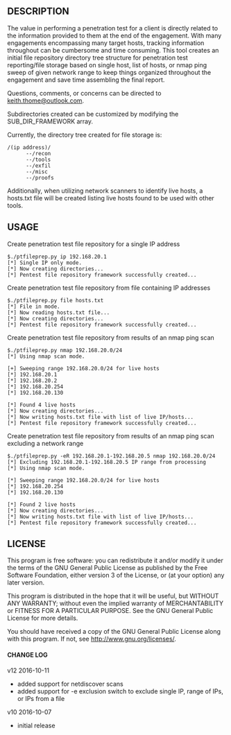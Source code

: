

## DESCRIPTION

The value in performing a penetration test for a client is directly related to the information provided
to them at the end of the engagement. With many engagements encompassing many target hosts, tracking
information throughout can be cumbersome and time consuming. This tool creates an initial file repository
directory tree structure for penetration test reporting/file storage based on single host, list of hosts,
or nmap ping sweep of given network range to keep things organized throughout the engagement and save
time assembling the final report.

Questions, comments, or concerns can be directed to keith.thome@outlook.com.

Subdirectories created can be customized by modifying the SUB_DIR_FRAMEWORK array.

Currently, the directory tree created for file storage is:
```
/(ip address)/
      --/recon
      --/tools
      --/exfil
      --/misc
      --/proofs
```
Additionally, when utilizing network scanners to identify live hosts, a hosts.txt file will be created
listing live hosts found to be used with other tools.

## USAGE

Create penetration test file repository for a single IP address
```
$./ptfileprep.py ip 192.168.20.1
[*] Single IP only mode.
[*] Now creating directories...
[*] Pentest file repository framework successfully created... 
```
Create penetration test file repository from file containing IP addresses
```
$./ptfileprep.py file hosts.txt
[*] File in mode.
[*] Now reading hosts.txt file...
[*] Now creating directories...
[*] Pentest file repository framework successfully created...
```
Create penetration test file repository from results of an nmap ping scan
```
$./ptfileprep.py nmap 192.168.20.0/24
[*] Using nmap scan mode.

[+] Sweeping range 192.168.20.0/24 for live hosts
[*] 192.168.20.1
[*] 192.168.20.2
[*] 192.168.20.254
[*] 192.168.20.130

[*] Found 4 live hosts
[*] Now creating directories...
[*] Now writing hosts.txt file with list of live IP/hosts...
[*] Pentest file repository framework successfully created...
```
Create penetration test file repository from results of an nmap ping scan
excluding a network range
```
$./ptfileprep.py -eR 192.168.20.1-192.168.20.5 nmap 192.168.20.0/24
[*] Excluding 192.168.20.1-192.168.20.5 IP range from processing
[*] Using nmap scan mode.

[*] Sweeping range 192.168.20.0/24 for live hosts
[*] 192.168.20.254
[*] 192.168.20.130

[*] Found 2 live hosts
[*] Now creating directories...
[*] Now writing hosts.txt file with list of live IP/hosts...
[*] Pentest file repository framework successfully created...
```
## LICENSE

This program is free software: you can redistribute it and/or modify
it under the terms of the GNU General Public License as published by
the Free Software Foundation, either version 3 of the License, or
(at your option) any later version.

This program is distributed in the hope that it will be useful,
but WITHOUT ANY WARRANTY; without even the implied warranty of
MERCHANTABILITY or FITNESS FOR A PARTICULAR PURPOSE.  See the
GNU General Public License for more details.

You should have received a copy of the GNU General Public License
along with this program.  If not, see <http://www.gnu.org/licenses/>.

#### CHANGE LOG
v12 2016-10-11
- added support for netdiscover scans
- added support for -e exclusion switch to exclude single IP, range of IPs, or IPs from a file

v10 2016-10-07
- initial release
